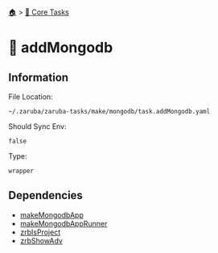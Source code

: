 <!--startTocHeader-->
[🏠](../README.md) > [🥝 Core Tasks](README.md)
# 🍃 addMongodb
<!--endTocHeader-->

## Information

File Location:

    ~/.zaruba/zaruba-tasks/make/mongodb/task.addMongodb.yaml

Should Sync Env:

    false

Type:

    wrapper


## Dependencies

* [makeMongodbApp](makeMongodbApp.md)
* [makeMongodbAppRunner](makeMongodbAppRunner.md)
* [zrbIsProject](zrbIsProject.md)
* [zrbShowAdv](zrbShowAdv.md)